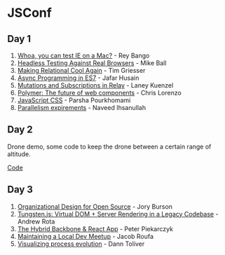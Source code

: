 # JSConf

## Day 1
1. [Whoa, you can test IE on a Mac?](day-1/1-testing-in-ie.md) - Rey Bango
2. [Headless Testing Against Real Browsers](day-1/2-headless-testing.md) - Mike Ball
3. [Making Relational Cool Again](day-1/3-js-and-relational.md) - Tim Griesser
4. [Async Programming in ES7](day-1/4-es2016.md) - Jafar Husain
5. [Mutations and Subscriptions in Relay](day-1/5-facebook-relay.md) - Laney Kuenzel
6. [Polymer: The future of web components](day-1/6-polymer.md) - Chris Lorenzo
7. [JavaScript CSS](day-1/7-other.md) - Parsha Pourkhomami
8. [Parallelism expirements](day-1/7-other.md) - Naveed Ihsanullah


## Day 2

Drone demo, some code to keep the drone between a certain range of altitude.

[Code](day-2/drone)


## Day 3
1. [Organizational Design for Open Source](day-3/1-open-source.md) - Jory Burson
2. [Tungsten.js: Virtual DOM + Server Rendering in a Legacy Codebase](day-3/2-tungsten.md) - Andrew Rota
3. [The Hybrid Backbone & React App](day-3/3-hybrid-backbone-react.md) - Peter Piekarczyk
4. [Maintaining a Local Dev Meetup](day-3/4-dev-meetups.md) - Jacob Roufa
5. [Visualizing process evolution]() - Dann Toliver

